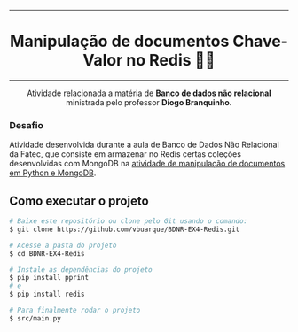 <div align='center'>

---
# Manipulação de documentos Chave-Valor no Redis 👨‍💻

---

Atividade relacionada a matéria de **Banco de dados não relacional** ministrada pelo professor **Diogo Branquinho.**

</div>

### Desafio

Atividade desenvolvida durante a aula de Banco de Dados Não Relacional da Fatec, que consiste em armazenar no Redis certas coleções desenvolvidas com MongoDB na [atividade de manipulação de documentos em Python e MongoDB](https://github.com/vbuarque/BDNR-EX3-MercadoLivre).
      
## Como executar o projeto

```bash
# Baixe este repositório ou clone pelo Git usando o comando:
$ git clone https://github.com/vbuarque/BDNR-EX4-Redis.git

# Acesse a pasta do projeto
$ cd BDNR-EX4-Redis

# Instale as dependências do projeto
$ pip install pprint
# e
$ pip install redis

# Para finalmente rodar o projeto
$ src/main.py